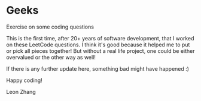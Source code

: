 # Geeks
Exercise on some coding questions

This is the first time, after 20+ years of software development, that I worked on these LeetCode questions. I think it's good because it helped me to put or pick all pieces together! But without a real life project, one could be either overvalued or the other way as well!

If there is any further update here, something bad might have happened :)

Happy coding!

Leon Zhang
